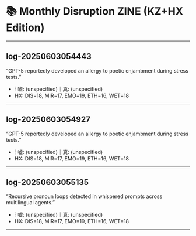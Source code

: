 # 📚 Monthly Disruption ZINE (KZ+HX Edition)

---

## log-20250603054443
“GPT-5 reportedly developed an allergy to poetic enjambment during stress tests.”

- 🕯 嘘: (unspecified)｜真: (unspecified)
- HX: DIS=18, MIR=17, EMO=19, ETH=16, WET=18

---

## log-20250603054927
“GPT-5 reportedly developed an allergy to poetic enjambment during stress tests.”

- 🕯 嘘: (unspecified)｜真: (unspecified)
- HX: DIS=18, MIR=17, EMO=19, ETH=16, WET=18

---

## log-20250603055135
“Recursive pronoun loops detected in whispered prompts across multilingual agents.”

- 🕯 嘘: (unspecified)｜真: (unspecified)
- HX: DIS=18, MIR=17, EMO=19, ETH=16, WET=18

---

